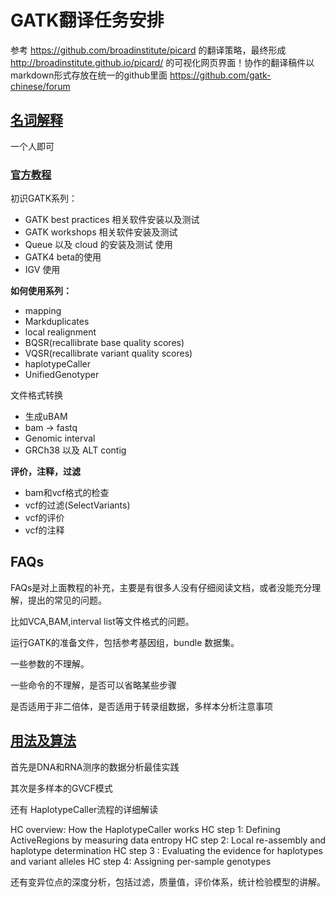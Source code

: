 # GATK翻译任务安排

参考 https://github.com/broadinstitute/picard 的翻译策略，最终形成 http://broadinstitute.github.io/picard/ 的可视化网页界面！协作的翻译稿件以markdown形式存放在统一的github里面 https://github.com/gatk-chinese/forum

## [名词解释](https://software.broadinstitute.org/gatk/documentation/topic?name=dictionary)

一个人即可

### [官方教程](https://software.broadinstitute.org/gatk/documentation/topic?name=tutorials)

初识GATK系列：

- GATK best practices 相关软件安装以及测试
- GATK workshops 相关软件安装及测试
- Queue 以及 cloud 的安装及测试 使用
- GATK4 beta的使用
- IGV 使用

**如何使用系列：**

- mapping
- Markduplicates
- local realignment 
- BQSR(recallibrate base quality scores)
- VQSR(recallibrate variant quality scores)
- haplotypeCaller
- UnifiedGenotyper

文件格式转换

- 生成uBAM
- bam -> fastq
- Genomic interval 
- GRCh38 以及 ALT contig

**评价，注释，过滤**

- bam和vcf格式的检查
- vcf的过滤(SelectVariants)
- vcf的评价
- vcf的注释

## FAQs

FAQs是对上面教程的补充，主要是有很多人没有仔细阅读文档，或者没能充分理解，提出的常见的问题。

比如VCA,BAM,interval list等文件格式的问题。

运行GATK的准备文件，包括参考基因组，bundle 数据集。

一些参数的不理解。

一些命令的不理解，是否可以省略某些步骤

是否适用于非二倍体，是否适用于转录组数据，多样本分析注意事项

##  [用法及算法](https://software.broadinstitute.org/gatk/documentation/topic?name=methods)

首先是DNA和RNA测序的数据分析最佳实践

其次是多样本的GVCF模式

还有 HaplotypeCaller流程的详细解读

 HC overview: How the HaplotypeCaller works
 HC step 1: Defining ActiveRegions by measuring data entropy
 HC step 2: Local re-assembly and haplotype determination
 HC step 3 : Evaluating the evidence for haplotypes and variant alleles
 HC step 4: Assigning per-sample genotypes

还有变异位点的深度分析，包括过滤，质量值，评价体系，统计检验模型的讲解。
